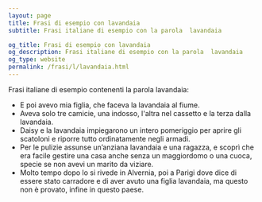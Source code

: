 ```yaml
---
layout: page
title: Frasi di esempio con lavandaia 
subtitle: Frasi italiane di esempio con la parola  lavandaia

og_title: Frasi di esempio con lavandaia 
og_description: Frasi italiane di esempio con la parola  lavandaia
og_type: website
permalink: /frasi/l/lavandaia.html
---
```


Frasi italiane di esempio contenenti la parola lavandaia:


- E poi avevo mia figlia, che faceva la lavandaia al fiume.
- Aveva solo tre camicie, una indosso, l'altra nel cassetto e la terza dalla lavandaia.
- Daisy e la lavandaia impiegarono un intero pomeriggio per aprire gli scatoloni e riporre tutto ordinatamente negli armadi.
- Per le pulizie assunse un’anziana lavandaia e una ragazza, e scoprì che era facile gestire una casa anche senza un maggiordomo o una cuoca, specie se non avevi un marito da viziare.
- Molto tempo dopo lo si rivede in Alvernia, poi a Parigi dove dice di essere stato carradore e di aver avuto una figlia lavandaia, ma questo non è provato, infine in questo paese.
